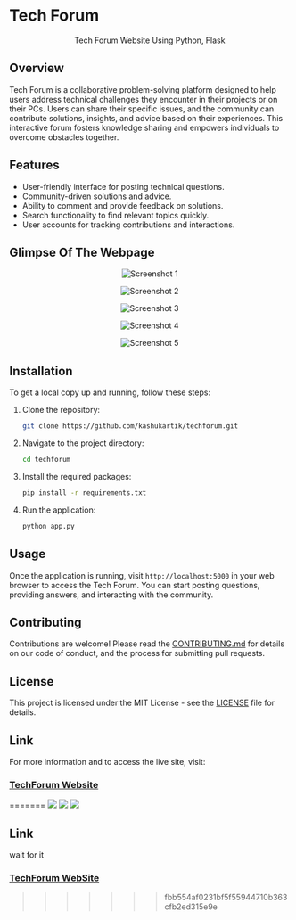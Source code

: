 # Tech Forum

<p align="center">
Tech Forum Website Using Python, Flask
</p>

## Overview

Tech Forum is a collaborative problem-solving platform designed to help users address technical challenges they encounter in their projects or on their PCs. Users can share their specific issues, and the community can contribute solutions, insights, and advice based on their experiences. This interactive forum fosters knowledge sharing and empowers individuals to overcome obstacles together.

## Features

- User-friendly interface for posting technical questions.
- Community-driven solutions and advice.
- Ability to comment and provide feedback on solutions.
- Search functionality to find relevant topics quickly.
- User accounts for tracking contributions and interactions.

## Glimpse Of The Webpage

<p align="center"><img src="/static/images/Screenshot (45).png" alt="Screenshot 1"></p>
<p align="center"><img src="/static/images/Screenshot (46).png" alt="Screenshot 2"></p>
<p align="center"><img src="/static/images/Screenshot (47).png" alt="Screenshot 3"></p>
<p align="center"><img src="/static/images/Screenshot (48).png" alt="Screenshot 4"></p>
<p align="center"><img src="/static/images/Screenshot (49).png" alt="Screenshot 5"></p>

## Installation

To get a local copy up and running, follow these steps:

1. Clone the repository:
   ```bash
   git clone https://github.com/kashukartik/techforum.git
   ```

2. Navigate to the project directory:
   ```bash
   cd techforum
   ```

3. Install the required packages:
   ```bash
   pip install -r requirements.txt
   ```

4. Run the application:
   ```bash
   python app.py
   ```

## Usage

Once the application is running, visit `http://localhost:5000` in your web browser to access the Tech Forum. You can start posting questions, providing answers, and interacting with the community.

## Contributing

Contributions are welcome! Please read the [CONTRIBUTING.md](CONTRIBUTING.md) for details on our code of conduct, and the process for submitting pull requests.

## License

This project is licensed under the MIT License - see the [LICENSE](LICENSE) file for details.

## Link

For more information and to access the live site, visit:
### [TechForum Website](...)
=======
<img src="/static/images/Screenshot (45).png">
<img src="/static/images/Screenshot (46).png">
<img src="/static/images/Screenshot (47).png">

## Link
wait for it 
### [TechForum WebSite](...)
>>>>>>> fbb554af0231bf5f55944710b363cfb2ed315e9e
